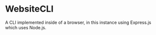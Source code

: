 # WebsiteCLI
A CLI implemented inside of a browser, in this instance using Express.js which uses Node.js.
